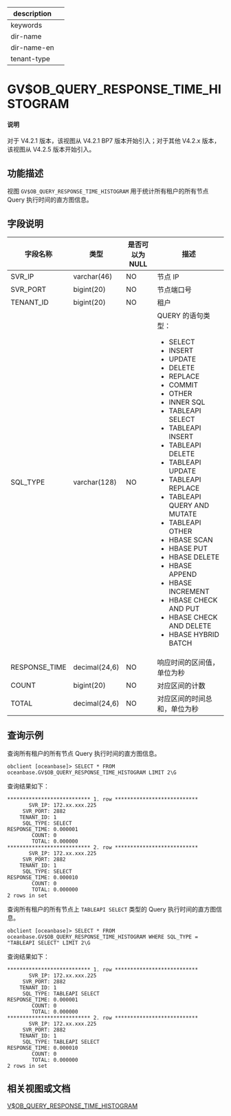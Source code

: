 |description||
|---|---|
|keywords||
|dir-name||
|dir-name-en||
|tenant-type||

# GV$OB_QUERY_RESPONSE_TIME_HISTOGRAM

<main id="notice" type='explain'>
<h4>说明</h4>
<p>对于 V4.2.1 版本，该视图从 V4.2.1 BP7 版本开始引入；对于其他 V4.2.x 版本，该视图从 V4.2.5 版本开始引入。</p>
</main>

## 功能描述

视图 `GV$OB_QUERY_RESPONSE_TIME_HISTOGRAM` 用于统计所有租户的所有节点 Query 执行时间的直方图信息。

## 字段说明

| **字段名称** | **类型** | **是否可以为 NULL** | **描述** |
| ------------ | -------- | ------------------ | -------- |
| SVR_IP        | varchar(46)   | NO   | 节点 IP     |
| SVR_PORT      | bigint(20)    | NO   | 节点端口号     |
| TENANT_ID     | bigint(20)    | NO   | 租户     |
| SQL_TYPE      | varchar(128)  | NO   | QUERY 的语句类型：<ul><li>SELECT</li><li>INSERT</li><li>UPDATE</li><li>DELETE</li><li>REPLACE</li><li>COMMIT</li><li>OTHER</li><li>INNER SQL</li><li>TABLEAPI SELECT</li><li>TABLEAPI INSERT</li><li>TABLEAPI DELETE</li><li>TABLEAPI UPDATE</li><li>TABLEAPI REPLACE</li><li>TABLEAPI QUERY AND MUTATE</li><li>TABLEAPI OTHER</li><li>HBASE SCAN</li><li>HBASE PUT</li><li>HBASE DELETE</li><li>HBASE APPEND</li><li>HBASE INCREMENT</li><li>HBASE CHECK AND PUT</li><li>HBASE CHECK AND DELETE</li><li>HBASE HYBRID BATCH</li></ul>     |
| RESPONSE_TIME | decimal(24,6) | NO   | 响应时间的区间值，单位为秒     |
| COUNT         | bigint(20)    | NO   | 对应区间的计数     |
| TOTAL         | decimal(24,6) | NO   | 对应区间的时间总和，单位为秒     |

## 查询示例

查询所有租户的所有节点 Query 执行时间的直方图信息。

```shell
obclient [oceanbase]> SELECT * FROM oceanbase.GV$OB_QUERY_RESPONSE_TIME_HISTOGRAM LIMIT 2\G
```

查询结果如下：

```shell
*************************** 1. row ***************************
       SVR_IP: 172.xx.xxx.225
     SVR_PORT: 2882
    TENANT_ID: 1
     SQL_TYPE: SELECT
RESPONSE_TIME: 0.000001
        COUNT: 0
        TOTAL: 0.000000
*************************** 2. row ***************************
       SVR_IP: 172.xx.xxx.225
     SVR_PORT: 2882
    TENANT_ID: 1
     SQL_TYPE: SELECT
RESPONSE_TIME: 0.000010
        COUNT: 0
        TOTAL: 0.000000
2 rows in set
```

查询所有租户的所有节点上 `TABLEAPI SELECT` 类型的 Query 执行时间的直方图信息。

```shell
obclient [oceanbase]> SELECT * FROM oceanbase.GV$OB_QUERY_RESPONSE_TIME_HISTOGRAM WHERE SQL_TYPE = "TABLEAPI SELECT" LIMIT 2\G
```

查询结果如下：

```shell
*************************** 1. row ***************************
       SVR_IP: 172.xx.xxx.225
     SVR_PORT: 2882
    TENANT_ID: 1
     SQL_TYPE: TABLEAPI SELECT
RESPONSE_TIME: 0.000001
        COUNT: 0
        TOTAL: 0.000000
*************************** 2. row ***************************
       SVR_IP: 172.xx.xxx.225
     SVR_PORT: 2882
    TENANT_ID: 1
     SQL_TYPE: TABLEAPI SELECT
RESPONSE_TIME: 0.000010
        COUNT: 0
        TOTAL: 0.000000
2 rows in set
```

## 相关视图或文档

[V$OB_QUERY_RESPONSE_TIME_HISTOGRAM](34510.v-ob_query_response_time_histogram-of-sys-tenant.md)
